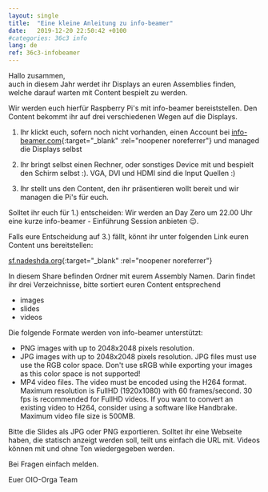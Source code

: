 ```yaml
---
layout: single
title:  "Eine kleine Anleitung zu info-beamer"
date:   2019-12-20 22:50:42 +0100
#categories: 36c3 info
lang: de
ref: 36c3-infobeamer
---
```


Hallo zusammen,  
auch in diesem Jahr werdet ihr Displays an euren Assemblies finden, welche darauf warten mit Content bespielt zu werden.

Wir werden euch hierfür Raspberry Pi's mit info-beamer bereiststellen. Den Content bekommt ihr auf drei verschiedenen Wegen auf die Displays.

1. Ihr klickt euch, sofern noch nicht vorhanden, einen Account bei [info-beamer.com](https://info-beamer.com){:target="_blank" :rel="noopener noreferrer"} und managed die Displays selbst

2. Ihr bringt selbst einen Rechner, oder sonstiges Device mit und bespielt den Schirm selbst :).  VGA, DVI und HDMI sind die Input Quellen :)

3. Ihr stellt uns den Content, den ihr präsentieren wollt bereit und wir managen die Pi's für euch.  

Solltet ihr euch für 1.) entscheiden: Wir werden an Day Zero um 22.00 Uhr eine kurze info-beamer - Einführung Session anbieten 😉.  

Falls eure Entscheidung auf 3.) fällt, könnt ihr unter folgenden Link euren Content uns bereitstellen:  

[sf.nadeshda.org](https://sf.nadeshda.org/u/d/5ab49e39a35141548a74/){:target="_blank" :rel="noopener noreferrer"}

In diesem Share  befinden Ordner mit eurem Assembly Namen. Darin findet ihr drei Verzeichnisse, bitte sortiert euren Content entsprechend

* images
* slides
* videos    

Die folgende Formate werden von info-beamer unterstützt:

* PNG images with up to 2048x2048 pixels resolution.
* JPG images with up to 2048x2048 pixels resolution. JPG files must use use the RGB color space. Don't use sRGB while exporting your images as this color space is not supported!
* MP4 video files. The video must be encoded using the H264 format. Maximum resolution is FullHD (1920x1080) with 60 frames/second. 30 fps is recommended for FullHD videos. If you want to convert an existing video to H264, consider using a software like Handbrake. Maximum video file size is 500MB.



Bitte die Slides als JPG oder PNG exportieren. Solltet ihr eine Webseite haben, die statisch anzeigt werden soll, teilt uns einfach die URL mit. Videos können mit und ohne Ton wiedergegeben werden.  

Bei Fragen einfach melden.  

Euer OIO-Orga Team

